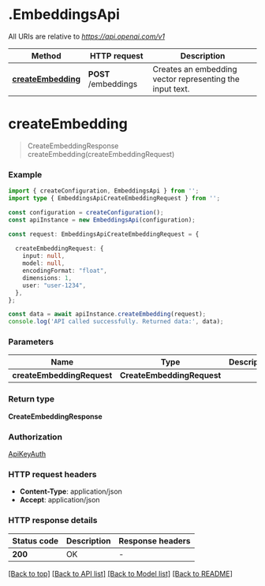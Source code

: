 # .EmbeddingsApi

All URIs are relative to *https://api.openai.com/v1*

Method | HTTP request | Description
------------- | ------------- | -------------
[**createEmbedding**](EmbeddingsApi.md#createEmbedding) | **POST** /embeddings | Creates an embedding vector representing the input text.


# **createEmbedding**
> CreateEmbeddingResponse createEmbedding(createEmbeddingRequest)


### Example


```typescript
import { createConfiguration, EmbeddingsApi } from '';
import type { EmbeddingsApiCreateEmbeddingRequest } from '';

const configuration = createConfiguration();
const apiInstance = new EmbeddingsApi(configuration);

const request: EmbeddingsApiCreateEmbeddingRequest = {
  
  createEmbeddingRequest: {
    input: null,
    model: null,
    encodingFormat: "float",
    dimensions: 1,
    user: "user-1234",
  },
};

const data = await apiInstance.createEmbedding(request);
console.log('API called successfully. Returned data:', data);
```


### Parameters

Name | Type | Description  | Notes
------------- | ------------- | ------------- | -------------
 **createEmbeddingRequest** | **CreateEmbeddingRequest**|  |


### Return type

**CreateEmbeddingResponse**

### Authorization

[ApiKeyAuth](README.md#ApiKeyAuth)

### HTTP request headers

 - **Content-Type**: application/json
 - **Accept**: application/json


### HTTP response details
| Status code | Description | Response headers |
|-------------|-------------|------------------|
**200** | OK |  -  |

[[Back to top]](#) [[Back to API list]](README.md#documentation-for-api-endpoints) [[Back to Model list]](README.md#documentation-for-models) [[Back to README]](README.md)


